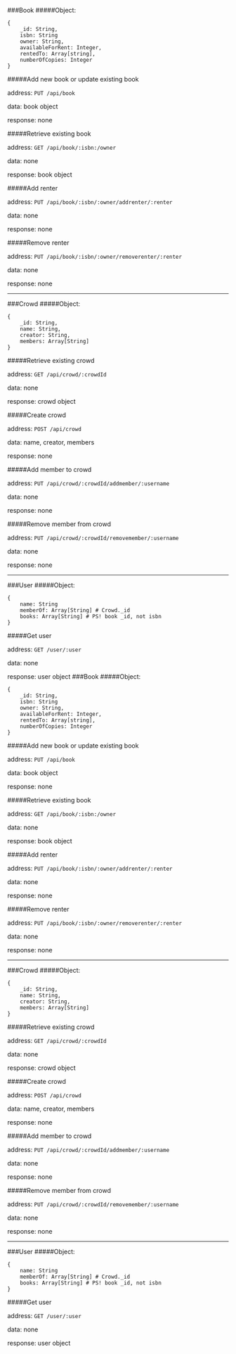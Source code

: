 ###Book
#####Object:
```
{
    _id: String,
    isbn: String
    owner: String,
    availableForRent: Integer, 
    rentedTo: Array[string],
    numberOfCopies: Integer
}
```

#####Add new book or update existing book

address:	`PUT /api/book`


data:		book object

response:	none

#####Retrieve existing book

address:	`GET /api/book/:isbn:/owner`

data:		none

response:	book object


#####Add renter

address:	`PUT /api/book/:isbn/:owner/addrenter/:renter`

data:		none

response:	none


#####Remove renter

address:	`PUT /api/book/:isbn/:owner/removerenter/:renter`

data:		none

response:	none

***
###Crowd
#####Object:
```
{
    _id: String, 
    name: String,
    creator: String,
    members: Array[String]
}
```

#####Retrieve existing crowd

address:	`GET /api/crowd/:crowdId`

data:		none

response:	crowd object


#####Create crowd

address:	`POST /api/crowd`

data:		name, creator, members

response:	none


#####Add member to crowd

address:	`PUT /api/crowd/:crowdId/addmember/:username`

data:		none

response:	none


#####Remove member from crowd

address:	`PUT /api/crowd/:crowdId/removemember/:username`

data:		none

response:	none

***
###User
#####Object:
```
{
	name: String
	memberOf: Array[String] # Crowd._id
	books: Array[String] # PS! book _id, not isbn
}
```

#####Get user

address:	`GET /user/:user`

data:		none

response:	user object
###Book
#####Object:
```
{
    _id: String,
    isbn: String
    owner: String,
    availableForRent: Integer, 
    rentedTo: Array[string],
    numberOfCopies: Integer
}
```

#####Add new book or update existing book

address:	`PUT /api/book`


data:		book object

response:	none

#####Retrieve existing book

address:	`GET /api/book/:isbn:/owner`

data:		none

response:	book object


#####Add renter

address:	`PUT /api/book/:isbn/:owner/addrenter/:renter`

data:		none

response:	none


#####Remove renter

address:	`PUT /api/book/:isbn/:owner/removerenter/:renter`

data:		none

response:	none

***
###Crowd
#####Object:
```
{
    _id: String, 
    name: String,
    creator: String,
    members: Array[String]
}
```

#####Retrieve existing crowd

address:	`GET /api/crowd/:crowdId`

data:		none

response:	crowd object


#####Create crowd

address:	`POST /api/crowd`

data:		name, creator, members

response:	none


#####Add member to crowd

address:	`PUT /api/crowd/:crowdId/addmember/:username`

data:		none

response:	none


#####Remove member from crowd

address:	`PUT /api/crowd/:crowdId/removemember/:username`

data:		none

response:	none

***
###User
#####Object:
```
{
	name: String
	memberOf: Array[String] # Crowd._id
	books: Array[String] # PS! book _id, not isbn
}
```

#####Get user

address:	`GET /user/:user`

data:		none

response:	user object
